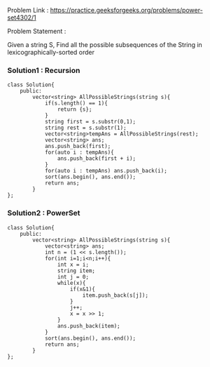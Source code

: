 Problem Link : https://practice.geeksforgeeks.org/problems/power-set4302/1

Problem Statement : 

Given a string S, Find all the possible subsequences of the String in lexicographically-sorted order

### Solution1 : Recursion

```
class Solution{
	public:
		vector<string> AllPossibleStrings(string s){
		    if(s.length() == 1){
		        return {s};
		    }
		    string first = s.substr(0,1);
		    string rest = s.substr(1);
		    vector<string>tempAns = AllPossibleStrings(rest);
		    vector<string> ans;
		    ans.push_back(first);
		    for(auto i : tempAns){
		        ans.push_back(first + i);
		    }
		    for(auto i : tempAns) ans.push_back(i);
		    sort(ans.begin(), ans.end());
		    return ans;
		}
};
```


### Solution2 : PowerSet

```
class Solution{
	public:
		vector<string> AllPossibleStrings(string s){
		    vector<string> ans;
		    int n = (1 << s.length());
		    for(int i=1;i<n;i++){
		        int x = i;
		        string item;
		        int j = 0;
		        while(x){
		            if(x&1){
		                item.push_back(s[j]);
		            }
		            j++;
		            x = x >> 1;
		        }
		        ans.push_back(item);
		    }
		    sort(ans.begin(), ans.end());
		    return ans;
		}
};

```

